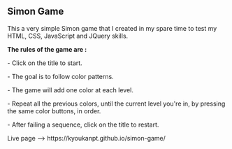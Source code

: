 <h2> Simon Game </h2>

<p>This a very simple Simon game that I created in my spare time to test my HTML, CSS, JavaScript and JQuery skills.</p>

<p><strong>The rules of the game are :</strong></p>
<p> - Click on the title to start.</p>
<p> - The goal is to follow color patterns.</p>
<p> - The game will add one color at each level.</p> 
<p> - Repeat all the previous colors, until the current level you're in, by pressing the same color buttons, in order.</p>
<p> - After failing a sequence, click on the title to restart.</p>

<p>Live page --> https://kyoukanpt.github.io/simon-game/</p>
